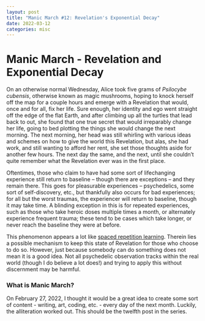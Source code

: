 ```yaml
---
layout: post
title: "Manic March #12: Revelation's Exponential Decay"
date: 2022-03-12
categories: misc
---
```


# Manic March - Revelation and Exponential Decay

On an otherwise normal Wednesday, Alice took five grams of *Psilocybe cubensis*, otherwise known as magic mushrooms, hoping to knock herself off the map for a couple hours and emerge with a Revelation that would, once and for all, fix her life. Sure enough, her identity and ego went straight off the edge of the flat Earth, and after climbing up all the turtles that lead back to out, she found that one true secret that would irreparably change her life, going to bed plotting the things she would change the next morning. The next morning, her head was still whirling with various ideas and schemes on how to give the world this Revelation, but alas, she had work, and still wanting to afford her rent, she set those thoughts aside for another few hours. The next day the same, and the next, until she couldn’t quite remember what the Revelation ever was in the first place.

Oftentimes, those who claim to have had some sort of lifechanging experience still return to baseline – though there are exceptions – and they remain there. This goes for pleasurable experiences – psychedelics, some sort of self-discovery, etc., but thankfully also occurs for bad experiences; for all but the worst traumas, the experiencer will return to baseline, though it may take time. A blinding exception in this is for repeated experiences, such as those who take heroic doses multiple times a month, or alternately experience frequent trauma; these tend to be cases which take longer, or never reach the baseline they were at before.

This phenomenon appears a lot like [spaced repetition learning](https://www.gwern.net/Spaced-repetition). Therein lies a possible mechanism to keep this state of Revelation for those who choose to do so. However, just because somebody can do something does not mean it is a good idea. Not all psychedelic observation tracks within the real world (though I do believe a lot does!) and trying to apply this without discernment may be harmful. 

### What is Manic March?
On February 27, 2022, I thought it would be a great idea to create some sort of content - writing, art, coding, etc. - every day of the next month. Luckily, the alliteration worked out. This should be the twelfth post in the series.
